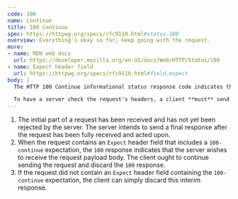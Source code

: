 ```yaml
---
code: 100
name: Continue
title: 100 Continue
spec: https://httpwg.org/specs/rfc9110.html#status.100
overview: Everything's okay so far, keep going with the request.
more:
- name: MDN web docs
  url: https://developer.mozilla.org/en-US/docs/Web/HTTP/Status/100
- name: Expect header field
  url: https://httpwg.org/specs/rfc9110.html#field.expect
body: |
  The HTTP 100 Continue informational status response code indicates that everything so far is OK and that the client should continue with the request or ignore it if it is already finished.

  To have a server check the request's headers, a client **must** send `Expect: 100-continue` as a header in its initial request and receive a 100 Continue status code in response before sending the body.
---
```


<!-- HTTP statuses -->
1. The initial part of a request has been received and has not yet been rejected by the server. The server intends to send a final response after the request has been fully received and acted upon.
1. When the request contains an `Expect` header field that includes a `100-continue` expectation, the `100` response indicates that the server wishes to receive the request payload body. The client ought to continue sending the request and discard the `100` response.
1. If the request did not contain an `Expect` header field containing the `100-continue` expectation, the client can simply discard this interim response.
